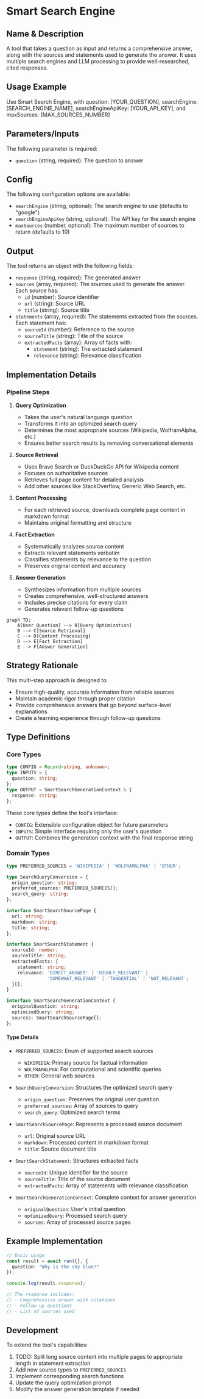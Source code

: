 # Smart Search Engine

## Name & Description
A tool that takes a question as input and returns a comprehensive answer, along with the sources and statements used to generate the answer. It uses multiple search engines and LLM processing to provide well-researched, cited responses.

## Usage Example
Use Smart Search Engine, with question: [YOUR_QUESTION], searchEngine: [SEARCH_ENGINE_NAME], searchEngineApiKey: [YOUR_API_KEY], and maxSources: [MAX_SOURCES_NUMBER]

## Parameters/Inputs
The following parameter is required:
- `question` (string, required): The question to answer

## Config
The following configuration options are available:
- `searchEngine` (string, optional): The search engine to use (defaults to "google")
- `searchEngineApiKey` (string, optional): The API key for the search engine
- `maxSources` (number, optional): The maximum number of sources to return (defaults to 10)

## Output
The tool returns an object with the following fields:
- `response` (string, required): The generated answer
- `sources` (array, required): The sources used to generate the answer. Each source has:
  - `id` (number): Source identifier
  - `url` (string): Source URL
  - `title` (string): Source title
- `statements` (array, required): The statements extracted from the sources. Each statement has:
  - `sourceId` (number): Reference to the source
  - `sourceTitle` (string): Title of the source
  - `extractedFacts` (array): Array of facts with:
    - `statement` (string): The extracted statement
    - `relevance` (string): Relevance classification

## Implementation Details

### Pipeline Steps

1. **Query Optimization**
   - Takes the user's natural language question
   - Transforms it into an optimized search query
   - Determines the most appropriate sources (Wikipedia, WolframAlpha, etc.)
   - Ensures better search results by removing conversational elements

2. **Source Retrieval**
   - Uses Brave Search or DuckDuckGo API for Wikipedia content
   - Focuses on authoritative sources
   - Retrieves full page content for detailed analysis
   - Add other sources like StackOverflow, Generic Web Search, etc.

3. **Content Processing**
   - For each retrieved source, downloads complete page content in markdown format
   - Maintains original formatting and structure

4. **Fact Extraction**
   - Systematically analyzes source content
   - Extracts relevant statements verbatim
   - Classifies statements by relevance to the question
   - Preserves original context and accuracy

5. **Answer Generation**
   - Synthesizes information from multiple sources
   - Creates comprehensive, well-structured answers
   - Includes precise citations for every claim
   - Generates relevant follow-up questions

```mermaid
graph TD;
    A[User Question] --> B[Query Optimization]
    B --> C[Source Retrieval]
    C --> D[Content Processing]
    D --> E[Fact Extraction]
    E --> F[Answer Generation]
```

## Strategy Rationale

This multi-step approach is designed to:
- Ensure high-quality, accurate information from reliable sources
- Maintain academic rigor through proper citation
- Provide comprehensive answers that go beyond surface-level explanations
- Create a learning experience through follow-up questions

## Type Definitions

### Core Types

```typescript
type CONFIG = Record<string, unknown>;
type INPUTS = {
  question: string;
};
type OUTPUT = SmartSearchGenerationContext & {
  response: string;
};
```

These core types define the tool's interface:
- `CONFIG`: Extensible configuration object for future parameters
- `INPUTS`: Simple interface requiring only the user's question
- `OUTPUT`: Combines the generation context with the final response string

### Domain Types

```typescript
type PREFERRED_SOURCES = 'WIKIPEDIA' | 'WOLFRAMALPHA' | 'OTHER';

type SearchQueryConversion = {
  origin_question: string;
  preferred_sources: PREFERRED_SOURCES[];
  search_query: string;
};

interface SmartSearchSourcePage {
  url: string;
  markdown: string;
  title: string;
};

interface SmartSearchStatement {
  sourceId: number;
  sourceTitle: string;
  extractedFacts: {
    statement: string;
    relevance: 'DIRECT_ANSWER' | 'HIGHLY_RELEVANT' | 
               'SOMEWHAT_RELEVANT' | 'TANGENTIAL' | 'NOT_RELEVANT';
  }[];
}

interface SmartSearchGenerationContext {
  originalQuestion: string;
  optimizedQuery: string;
  sources: SmartSearchSourcePage[];
};
```

#### Type Details

- `PREFERRED_SOURCES`: Enum of supported search sources
  - `WIKIPEDIA`: Primary source for factual information
  - `WOLFRAMALPHA`: For computational and scientific queries
  - `OTHER`: General web sources

- `SearchQueryConversion`: Structures the optimized search query
  - `origin_question`: Preserves the original user question
  - `preferred_sources`: Array of sources to query
  - `search_query`: Optimized search terms

- `SmartSearchSourcePage`: Represents a processed source document
  - `url`: Original source URL
  - `markdown`: Processed content in markdown format
  - `title`: Source document title

- `SmartSearchStatement`: Structures extracted facts
  - `sourceId`: Unique identifier for the source
  - `sourceTitle`: Title of the source document
  - `extractedFacts`: Array of statements with relevance classification

- `SmartSearchGenerationContext`: Complete context for answer generation
  - `originalQuestion`: User's initial question
  - `optimizedQuery`: Processed search query
  - `sources`: Array of processed source pages

## Example Implementation
```typescript
// Basic usage
const result = await run({}, { 
  question: "Why is the sky blue?" 
});

console.log(result.response);

// The response includes:
// - Comprehensive answer with citations
// - Follow-up questions
// - List of sources used
```

## Development

To extend the tool's capabilities:
1. TODO: Split long source content into multiple pages to appropriate length in statement extraction
2. Add new source types to `PREFERRED_SOURCES`
3. Implement corresponding search functions
4. Update the query optimization prompt
5. Modify the answer generation template if needed
